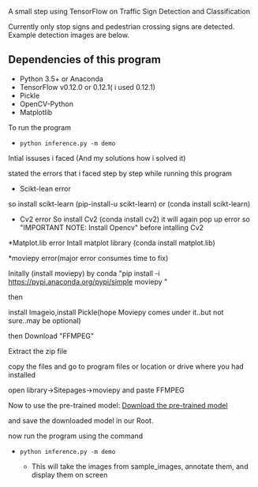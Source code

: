 A small step using TensorFlow on Traffic Sign Detection and Classification


Currently only stop signs and pedestrian crossing signs are detected. Example detection images are below.

## Dependencies of this program
* Python 3.5+ or Anaconda
* TensorFlow v0.12.0 or 0.12.1( i used 0.12.1)
* Pickle
* OpenCV-Python
* Matplotlib

To run the program
* `python inference.py -m demo`


Intial issuses i faced (And my solutions how i solved it)

stated the errors that i faced step by step while running this program 
*  Scikt-lean error

so install scikt-learn (pip-install-u scikt-learn) or (conda install scikt-learn)

* Cv2 error
So install Cv2 (conda install cv2) it will again pop up error so "IMPORTANT NOTE: Install Opencv" before intalling Cv2

*Matplot.lib error
Intall matplot library (conda install matplot.lib)

*moviepy error(major error consumes time to fix)

Initally (install moviepy) by conda "pip install -i https://pypi.anaconda.org/pypi/simple moviepy "
 
 then
 
 install Imageio,install Pickle(hope Moviepy comes under it..but not sure..may be optional)

 then
Download "FFMPEG"

Extract the zip file

copy the files and go to program files or location or drive where you had installed

open library->Sitepages->moviepy and paste FFMPEG  





Now to use the pre-trained model:
[Download the pre-trained model](https://drive.google.com/open?id=0BzaCOTL9zhUlekM3NWU1bmNqeVk)

and save the downloaded model in our Root.

now run the program using the command  

* `python inference.py -m demo`

  * This will take the images from sample_images, annotate them, and display them on screen

